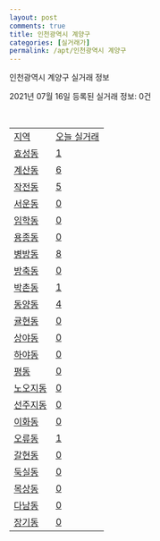 ```yaml
---
layout: post
comments: true
title: 인천광역시 계양구
categories: [실거래가]
permalink: /apt/인천광역시 계양구
---
```


인천광역시 계양구 실거래 정보

2021년 07월 16일 등록된 실거래 정보: 0건

<script type="text/javascript">
  google.charts.load('current', {'packages':['corechart']});
  google.charts.setOnLoadCallback(drawChart);

  function drawChart() {
    var data = google.visualization.arrayToDataTable([['거래일', '매매', '전월세', '전매'], ['20-07', 210, 183, 11], ['20-08', 326, 349, 25], ['20-09', 268, 338, 22], ['20-10', 565, 318, 29], ['20-11', 644, 342, 29], ['20-12', 519, 334, 31], ['21-01', 561, 383, 18], ['21-02', 591, 391, 8], ['21-03', 923, 531, 14], ['21-04', 646, 427, 10], ['21-05', 661, 366, 29], ['21-06', 373, 300, 9], ['21-07', 65, 91, 3]]);

    var options = {
      title: '최근 1년간 유형별 거래량 추이',
      legend: { position: 'bottom' }
    };

    var chart = new google.visualization.LineChart(document.getElementById('columnchart_material'));
    chart.draw(data, (options));
  }
</script>

<div id="columnchart_material" style="width: 95%; margin-left: -35px"></div>
<br>
<table class="sortable">
  <tr>
    <td><a href="#">지역</a></td>
    <td><a href="#">오늘 실거래</a></td>
  </tr>

  
  <tr class="item">
    <td><a href="인천광역시 계양구 효성동">효성동</a></td>
    <td><a href="인천광역시 계양구 효성동">1</a></td>
  </tr>
    

  <tr class="item">
    <td><a href="인천광역시 계양구 계산동">계산동</a></td>
    <td><a href="인천광역시 계양구 계산동">6</a></td>
  </tr>
    

  <tr class="item">
    <td><a href="인천광역시 계양구 작전동">작전동</a></td>
    <td><a href="인천광역시 계양구 작전동">5</a></td>
  </tr>
    

  <tr class="item">
    <td><a href="인천광역시 계양구 서운동">서운동</a></td>
    <td><a href="인천광역시 계양구 서운동">0</a></td>
  </tr>
    

  <tr class="item">
    <td><a href="인천광역시 계양구 임학동">임학동</a></td>
    <td><a href="인천광역시 계양구 임학동">0</a></td>
  </tr>
    

  <tr class="item">
    <td><a href="인천광역시 계양구 용종동">용종동</a></td>
    <td><a href="인천광역시 계양구 용종동">0</a></td>
  </tr>
    

  <tr class="item">
    <td><a href="인천광역시 계양구 병방동">병방동</a></td>
    <td><a href="인천광역시 계양구 병방동">8</a></td>
  </tr>
    

  <tr class="item">
    <td><a href="인천광역시 계양구 방축동">방축동</a></td>
    <td><a href="인천광역시 계양구 방축동">0</a></td>
  </tr>
    

  <tr class="item">
    <td><a href="인천광역시 계양구 박촌동">박촌동</a></td>
    <td><a href="인천광역시 계양구 박촌동">1</a></td>
  </tr>
    

  <tr class="item">
    <td><a href="인천광역시 계양구 동양동">동양동</a></td>
    <td><a href="인천광역시 계양구 동양동">4</a></td>
  </tr>
    

  <tr class="item">
    <td><a href="인천광역시 계양구 귤현동">귤현동</a></td>
    <td><a href="인천광역시 계양구 귤현동">0</a></td>
  </tr>
    

  <tr class="item">
    <td><a href="인천광역시 계양구 상야동">상야동</a></td>
    <td><a href="인천광역시 계양구 상야동">0</a></td>
  </tr>
    

  <tr class="item">
    <td><a href="인천광역시 계양구 하야동">하야동</a></td>
    <td><a href="인천광역시 계양구 하야동">0</a></td>
  </tr>
    

  <tr class="item">
    <td><a href="인천광역시 계양구 평동">평동</a></td>
    <td><a href="인천광역시 계양구 평동">0</a></td>
  </tr>
    

  <tr class="item">
    <td><a href="인천광역시 계양구 노오지동">노오지동</a></td>
    <td><a href="인천광역시 계양구 노오지동">0</a></td>
  </tr>
    

  <tr class="item">
    <td><a href="인천광역시 계양구 선주지동">선주지동</a></td>
    <td><a href="인천광역시 계양구 선주지동">0</a></td>
  </tr>
    

  <tr class="item">
    <td><a href="인천광역시 계양구 이화동">이화동</a></td>
    <td><a href="인천광역시 계양구 이화동">0</a></td>
  </tr>
    

  <tr class="item">
    <td><a href="인천광역시 계양구 오류동">오류동</a></td>
    <td><a href="인천광역시 계양구 오류동">1</a></td>
  </tr>
    

  <tr class="item">
    <td><a href="인천광역시 계양구 갈현동">갈현동</a></td>
    <td><a href="인천광역시 계양구 갈현동">0</a></td>
  </tr>
    

  <tr class="item">
    <td><a href="인천광역시 계양구 둑실동">둑실동</a></td>
    <td><a href="인천광역시 계양구 둑실동">0</a></td>
  </tr>
    

  <tr class="item">
    <td><a href="인천광역시 계양구 목상동">목상동</a></td>
    <td><a href="인천광역시 계양구 목상동">0</a></td>
  </tr>
    

  <tr class="item">
    <td><a href="인천광역시 계양구 다남동">다남동</a></td>
    <td><a href="인천광역시 계양구 다남동">0</a></td>
  </tr>
    

  <tr class="item">
    <td><a href="인천광역시 계양구 장기동">장기동</a></td>
    <td><a href="인천광역시 계양구 장기동">0</a></td>
  </tr>
    


</table>


    